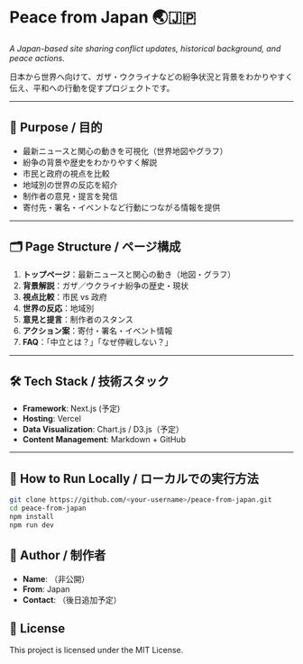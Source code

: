 # Peace from Japan 🌏🇯🇵
*A Japan-based site sharing conflict updates, historical background, and peace actions.*

日本から世界へ向けて、ガザ・ウクライナなどの紛争状況と背景をわかりやすく伝え、平和への行動を促すプロジェクトです。

---

## 📌 Purpose / 目的
- 最新ニュースと関心の動きを可視化（世界地図やグラフ）
- 紛争の背景や歴史をわかりやすく解説
- 市民と政府の視点を比較
- 地域別の世界の反応を紹介
- 制作者の意見・提言を発信
- 寄付先・署名・イベントなど行動につながる情報を提供

---

## 🗂 Page Structure / ページ構成
1. **トップページ**：最新ニュースと関心の動き（地図・グラフ）
2. **背景解説**：ガザ／ウクライナ紛争の歴史・現状
3. **視点比較**：市民 vs 政府
4. **世界の反応**：地域別
5. **意見と提言**：制作者のスタンス
6. **アクション案**：寄付・署名・イベント情報
7. **FAQ**：「中立とは？」「なぜ停戦しない？」

---

## 🛠 Tech Stack / 技術スタック
- **Framework**: Next.js (予定)
- **Hosting**: Vercel
- **Data Visualization**: Chart.js / D3.js（予定）
- **Content Management**: Markdown + GitHub

---

## 🚀 How to Run Locally / ローカルでの実行方法
```bash
git clone https://github.com/<your-username>/peace-from-japan.git
cd peace-from-japan
npm install
npm run dev
```

## 📢 Author / 制作者
- **Name**: （非公開）
- **From**: Japan
- **Contact**: （後日追加予定）

## 📄 License
This project is licensed under the MIT License.

